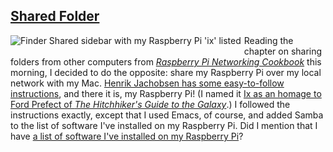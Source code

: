 ## [Shared Folder][permalink]

<img src="/assets/images/ix-shared-folder.png" style="float: left; padding-right: 5px; padding-bottom: 5px;" alt="Finder Shared sidebar with my Raspberry Pi 'ix' listed" />

Reading the chapter on sharing folders from other computers from [_Raspberry Pi Networking Cookbook_][cookbook] this morning, I decided to do the opposite: share my Raspberry Pi over my local network with my Mac. [Henrik Jachobsen has some easy-to-follow instructions][instructions], and there it is, my Raspberry Pi! (I named it [Ix as an homage to Ford Prefect of _The Hitchhiker's Guide to the Galaxy_][ix].) I followed the instructions exactly, except that I used Emacs, of course, and added Samba to the list of software I've installed on my Raspberry Pi. Did I mention that I have [a list of software I've installed on my Raspberry Pi][software]?

[permalink]: /posts/shared-folder
[cookbook]: http://www.packtpub.com/raspberry-pi-networking-cookbook/book
[instructions]: http://blog.jachobsen.com/2013/04/29/browse-raspberry-pi-in-osx-finder-via-samba/
[ix]: http://en.wikipedia.org/wiki/Ford_Prefect_(character)
[software]: /software